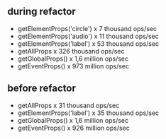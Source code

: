 ## during refactor
- getElementProps('circle') x 7 thousand ops/sec
- getElementProps('audio') x 11 thousand ops/sec
- getElementProps('label') x 53 thousand ops/sec
- getAllProps x 326 thousand ops/sec
- getGlobalProps() x 1,6 million ops/sec
- getEventProps() x 973 million ops/sec

## before refactor
- getAllProps x 31 thousand ops/sec
- getElementProps('label') x 35 thousand ops/sec
- getGlobalProps() x 1,6 million ops/sec
- getEventProps() x 926 million ops/sec